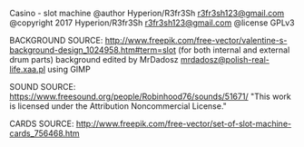 Casino - slot machine
@author Hyperion/R3fr3Sh <r3fr3sh123@gmail.com>
@copyright 2017 Hyperion/R3fr3Sh <r3fr3sh123@gmail.com>
@license GPLv3


BACKGROUND SOURCE: http://www.freepik.com/free-vector/valentine-s-background-design_1024958.htm#term=slot 
(for both internal and external drum parts)
background edited by MrDadosz mrdadosz@polish-real-life.xaa.pl using GIMP

SOUND SOURCE: https://www.freesound.org/people/Robinhood76/sounds/51671/ 
"This work is licensed under the Attribution Noncommercial License."

CARDS SOURCE: http://www.freepik.com/free-vector/set-of-slot-machine-cards_756468.htm
